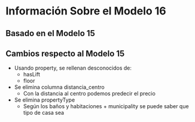 # Información Sobre el Modelo 16

## Basado en el Modelo 15

## Cambios respecto al Modelo 15
- Usando property, se rellenan desconocidos de:
    - hasLift
    - floor
- Se elimina columna distancia_centro
    - Con la distancia al centro podemos predecir el precio
- Se elimina propertyType
    - Según los baños y habitaciones + municipality se puede saber que tipo de casa sea
    
